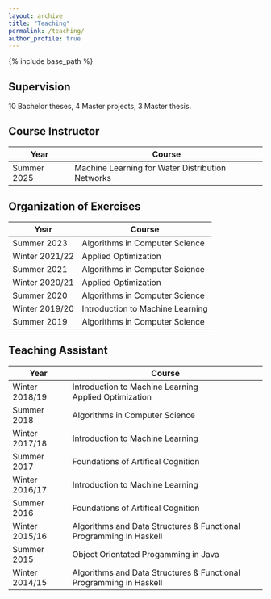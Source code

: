 ```yaml
---
layout: archive
title: "Teaching"
permalink: /teaching/
author_profile: true
---
```


{% include base_path %}

## Supervision

10 Bachelor theses, 4 Master projects, 3 Master thesis.

## Course Instructor

| Year            |          Course                                     |
| --------------  | --------------------------------------------------- |
| Summer 2025     | Machine Learning for Water Distribution Networks    |


## Organization of Exercises

| Year            |          Course                    |
| --------------  | ---------------------------------- |
| Summer 2023     | Algorithms in Computer Science     |
| Winter 2021/22  | Applied Optimization               |
| Summer 2021     | Algorithms in Computer Science     |
| Winter 2020/21  | Applied Optimization               |
| Summer 2020     | Algorithms in Computer Science     |
| Winter 2019/20  | Introduction to Machine Learning   |
| Summer 2019     | Algorithms in Computer Science     |

## Teaching Assistant

| Year            |          Course                                                      |
| --------------  | -------------------------------------------------------------------- |
| Winter 2018/19  | Introduction to Machine Learning<br /> Applied Optimization          |
| Summer 2018     | Algorithms in Computer Science                                       |
| Winter 2017/18  | Introduction to Machine Learning                                     |
| Summer 2017     | Foundations of Artifical Cognition                                   |
| Winter 2016/17  | Introduction to Machine Learning                                     |
| Summer 2016     | Foundations of Artifical Cognition                                   |
| Winter 2015/16  | Algorithms and Data Structures & Functional Programming in Haskell   |
| Summer 2015     | Object Orientated Progamming in Java                                 |
| Winter 2014/15  | Algorithms and Data Structures & Functional Programming in Haskell   |
